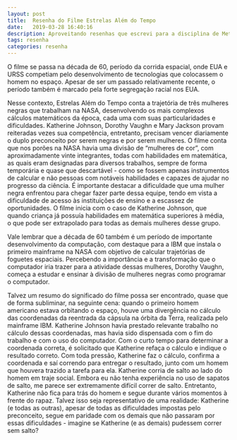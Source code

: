 ```yaml
---
layout: post
title:  Resenha do Filme Estrelas Além do Tempo
date:   2019-03-28 16:40:16
description: Aproveitando resenhas que escrevi para a disciplina de Metodologia Científica :D
tags: resenha
categories: resenha
---
```


O filme se passa na década de 60, período da corrida espacial, onde EUA e URSS competiam pelo desenvolvimento de tecnologias que colocassem o homem no espaço. Apesar de ser um passado relativamente recente, o período também é marcado pela forte segregação racial nos EUA.

Nesse contexto, Estrelas Além do Tempo conta a trajetória de três mulheres negras que trabalham na NASA, desenvolvendo os mais complexos cálculos matemáticos da época, cada uma com suas particularidades e dificuldades. Katherine Johnson, Dorothy Vaughn e Mary Jackson provam reiteradas vezes sua competência, entretanto, precisam vencer diariamente o duplo preconceito por serem negras e por serem mulheres. O filme conta que nos porões na NASA havia uma divisão de “mulheres de cor”, com aproximadamente vinte integrantes, todas com habilidades em matemática, as quais eram designadas para diversos trabalhos, sempre de forma temporária e quase que descartável - como se fossem apenas instrumentos de calcular e não pessoas com notáveis habilidades e capazes de ajudar no progresso da ciência. É importante destacar a dificuldade que uma mulher negra enfrentou para chegar fazer parte dessa equipe, tendo em vista a dificuldade de acesso às instituições de ensino e a escassez de oportunidades. O filme inicia com o caso de Katherine Johnson, que quando criança já possuía habilidades em matemática superiores à média, o que pode ser extrapolado para todas as demais mulheres desse grupo.

Vale lembrar que a década de 60 também é um período de importante desenvolvimento da computação, com destaque para a IBM que instala o primeiro mainframe na NASA com objetivo de calcular trajetórias de foguetes espaciais. Percebendo a importância e a transformação que o computador iria trazer para a atividade dessas mulheres, Dorothy Vaughn, começa a estudar e ensinar à divisão de mulheres negras como programar o computador.

Talvez um resumo do significado do filme possa ser encontrado, quase que de forma subliminar, na seguinte cena: quando o primeiro homem americano estava orbitando o espaço, houve uma divergência no cálculo das coordenadas da reentrada da cápsula na órbita da Terra, realizada pelo mainframe IBM. Katherine Johnson havia prestado relevante trabalho no cálculo dessas coordenadas, mas havia sido dispensada com o fim do trabalho e com o uso do computador. Com o curto tempo para determinar a coordenada correta, é solicitado que Katherine refaça o cálculo e indique o resultado correto. Com toda pressão, Katherine faz o cálculo, confirma a coordenada e saí correndo para entregar o resultado, junto com um homem que houvera trazido a tarefa para ela. Katherine corria de salto ao lado do homem em traje social. Embora eu não tenha experiência no uso de sapatos de salto, me parece ser extremamente difícil correr de salto. Entretanto, Katherine não fica para trás do homem e segue durante vários momentos à frente do rapaz. Talvez isso seja representativo de uma realidade: Katherine (e todas as outras), apesar de todas as dificuldades impostas pelo preconceito, segue em paridade com os demais que não passaram por essas dificuldades - imagine se Katherine (e as demais) pudessem correr sem salto?



<!-- Jean shorts raw denim Vice normcore, art party High Life PBR skateboard stumptown vinyl kitsch. Four loko meh 8-bit, tousled banh mi tilde forage Schlitz dreamcatcher twee 3 wolf moon. Chambray asymmetrical paleo salvia, sartorial umami four loko master cleanse drinking vinegar brunch. [Pinterest](https://www.pinterest.com) DIY authentic Schlitz, hoodie Intelligentsia butcher trust fund brunch shabby chic Kickstarter forage flexitarian. Direct trade <a href="https://en.wikipedia.org/wiki/Cold-pressed_juice">cold-pressed</a> meggings stumptown plaid, pop-up taxidermy. Hoodie XOXO fingerstache scenester Echo Park. Plaid ugh Wes Anderson, freegan pug selvage fanny pack leggings pickled food truck DIY irony Banksy.

#### Hipster list
<ul>
    <li>brunch</li>
    <li>fixie</li>
    <li>raybans</li>
    <li>messenger bag</li>
</ul>

Hoodie Thundercats retro, tote bag 8-bit Godard craft beer gastropub. Truffaut Tumblr taxidermy, raw denim Kickstarter sartorial dreamcatcher. Quinoa chambray slow-carb salvia readymade, bicycle rights 90's yr typewriter selfies letterpress cardigan vegan.

<hr>

Pug heirloom High Life vinyl swag, single-origin coffee four dollar toast taxidermy reprehenderit fap distillery master cleanse locavore. Est anim sapiente leggings Brooklyn ea. Thundercats locavore excepteur veniam eiusmod. Raw denim Truffaut Schlitz, migas sapiente Portland VHS twee Bushwick Marfa typewriter retro id keytar.

<blockquote>
    We do not grow absolutely, chronologically. We grow sometimes in one dimension, and not in another, unevenly. We grow partially. We are relative. We are mature in one realm, childish in another.
    —Anais Nin
</blockquote>

Fap aliqua qui, scenester pug Echo Park polaroid irony shabby chic ex cardigan church-key Odd Future accusamus. Blog stumptown sartorial squid, gastropub duis aesthetic Truffaut vero. Pinterest tilde twee, odio mumblecore jean shorts lumbersexual. -->
